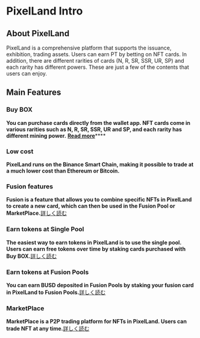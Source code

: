 # PixelLand Intro

## **About PixelLand**

PixelLand is a comprehensive platform that supports the issuance, exhibition, trading assets. Users can earn PT by betting on NFT cards. In addition, there are different rarities of cards (N, R, SR, SSR, UR, SP) and each rarity has different powers. These are just a few of the contents that users can enjoy.

## **Main Features**

### Buy BOX

**You can purchase cards directly from the wallet app. NFT cards come in various rarities such as N, R, SR, SSR, UR and SP, and each rarity has different mining power.** [**Read more**](buy-box/)****

### **Low cost**

**PixelLand runs on the Binance Smart Chain, making it possible to trade at a much lower cost than Ethereum or Bitcoin.**

### Fusion features

**Fusion is a feature that allows you to combine specific NFTs in PixelLand to create a new card, which can then be used in the Fusion Pool or MarketPlace.**[詳しく読む](fusion/)

### **Earn tokens at Single Pool**

**The easiest way to earn tokens in PixelLand is to use the single pool. Users can earn free tokens over time by staking cards purchased with Buy BOX.**[詳しく読む](broken-reference/)

### **Earn tokens at Fusion Pools**

**You can earn BUSD deposited in Fusion Pools by staking your fusion card in PixelLand to Fusion Pools.**[詳しく読む](broken-reference/)

### MarketPlace

**MarketPlace is a P2P trading platform for NFTs in PixelLand. Users can trade NFT at any time.**[詳しく読む](market-place/)
